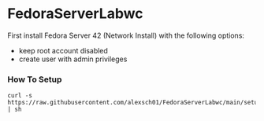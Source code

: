 # FedoraServerLabwc

First install Fedora Server 42 (Network Install) with the following options:
- keep root account disabled
- create user with admin privileges

### How To Setup
```
curl -s https://raw.githubusercontent.com/alexsch01/FedoraServerLabwc/main/setup | sh
```
